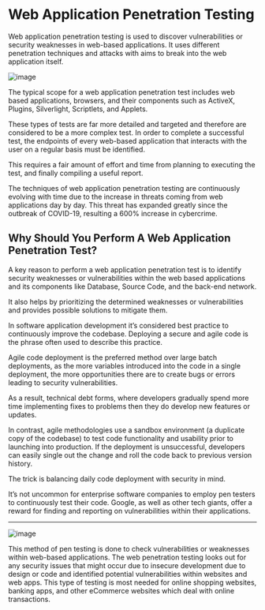 # Web Application Penetration Testing

Web application penetration testing is used to discover vulnerabilities or security weaknesses in web-based applications. It uses different penetration techniques and attacks with aims to break into the web application itself.

![image](https://user-images.githubusercontent.com/51442719/146176501-5fffeace-fa80-4078-8a53-0e45e2a92025.png)

The typical scope for a web application penetration test includes web based applications, browsers, and their components such as ActiveX, Plugins, Silverlight, Scriptlets, and Applets.

 

These types of tests are far more detailed and targeted and therefore are considered to be a more complex test. In order to complete a successful test, the endpoints of every web-based application that interacts with the user on a regular basis must be identified.

 

This requires a fair amount of effort and time from planning to executing the test, and finally compiling a useful report.

 

The techniques of web application penetration testing are continuously evolving with time due to the increase in threats coming from web applications day by day. This threat has expanded greatly since the outbreak of COVID-19, resulting a 600% increase in cybercrime.


## Why Should You Perform A Web Application Penetration Test?

A key reason to perform a web application penetration test is to identify security weaknesses or vulnerabilities within the web based applications and its components like Database, Source Code, and the back-end network.

 

It also helps by prioritizing the determined weaknesses or vulnerabilities and provides possible solutions to mitigate them.

 

In software application development it’s considered best practice to continuously improve the codebase. Deploying a secure and agile code is the phrase often used to describe this practice.

 

Agile code deployment is the preferred method over large batch deployments, as the more variables introduced into the code in a single deployment, the more opportunities there are to create bugs or errors leading to security vulnerabilities.

 

As a result, technical debt forms, where developers gradually spend more time implementing fixes to problems then they do develop new features or updates.

 

In contrast, agile methodologies use a sandbox environment (a duplicate copy of the codebase) to test code functionality and usability prior to launching into production. If the deployment is unsuccessful, developers can easily single out the change and roll the code back to previous version history.

 

The trick is balancing daily code deployment with security in mind.

 

It’s not uncommon for enterprise software companies to employ pen testers to continuously test their code. Google, as well as other tech giants, offer a reward for finding and reporting on vulnerabilities within their applications.


---

![image](https://user-images.githubusercontent.com/51442719/146237516-0cf996d8-aa46-4308-a63d-59d1efe6573f.png)


This method of pen testing is done to check vulnerabilities or weaknesses within web-based applications. The web penetration testing looks out for any security issues that might occur due to insecure development due to design or code and identified potential vulnerabilities within websites and web apps. This type of testing is most needed for online shopping websites, banking apps, and other eCommerce websites which deal with online transactions.

